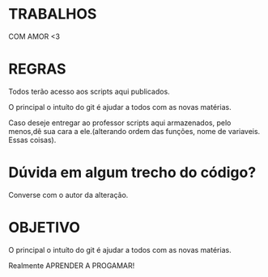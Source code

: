 # TRABALHOS

COM AMOR <3

# REGRAS

Todos terão acesso aos scripts aqui publicados.

O principal o intuíto do git é ajudar a todos com as novas matérias.

Caso deseje entregar ao professor scripts aqui armazenados, pelo menos,dê sua cara a ele.(alterando ordem das funções, nome de variaveis. Essas coisas).



# Dúvida em algum trecho do código?

Converse com o autor da alteração. 

# OBJETIVO

O principal o intuíto do git é ajudar a todos com as novas matérias. 

Realmente APRENDER A PROGAMAR! 

